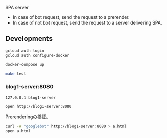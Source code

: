 SPA server

- In case of bot request, send the request to a prerender.
- In case of not bot request, send the request to a server delivering SPA.

## Developments

```bash
gcloud auth login
gcloud auth configure-docker
```

```bash
docker-compose up
```

```bash
make test
```

### blog1-server:8080

```hosts
127.0.0.1 blog1-server
```

```bash
open http://blog1-server:8080
```

Prerenderingの検証。

```bash
curl -A "googlebot" http://blog1-server:8080 > a.html
open a.html
```
